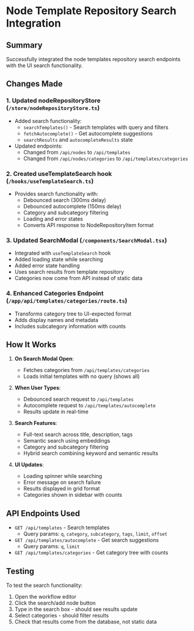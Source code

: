 # Node Template Repository Search Integration

## Summary

Successfully integrated the node templates repository search endpoints with the UI search functionality.

## Changes Made

### 1. Updated nodeRepositoryStore (`/store/nodeRepositoryStore.ts`)

- Added search functionality:
  - `searchTemplates()` - Search templates with query and filters
  - `fetchAutocomplete()` - Get autocomplete suggestions
  - `searchResults` and `autocompleteResults` state
- Updated endpoints:
  - Changed from `/api/nodes` to `/api/templates`
  - Changed from `/api/nodes/categories` to `/api/templates/categories`

### 2. Created useTemplateSearch hook (`/hooks/useTemplateSearch.ts`)

- Provides search functionality with:
  - Debounced search (300ms delay)
  - Debounced autocomplete (150ms delay)
  - Category and subcategory filtering
  - Loading and error states
  - Converts API response to NodeRepositoryItem format

### 3. Updated SearchModal (`/components/SearchModal.tsx`)

- Integrated with `useTemplateSearch` hook
- Added loading state while searching
- Added error state handling
- Uses search results from template repository
- Categories now come from API instead of static data

### 4. Enhanced Categories Endpoint (`/app/api/templates/categories/route.ts`)

- Transforms category tree to UI-expected format
- Adds display names and metadata
- Includes subcategory information with counts

## How It Works

1. **On Search Modal Open**:
   - Fetches categories from `/api/templates/categories`
   - Loads initial templates with no query (shows all)

2. **When User Types**:
   - Debounced search request to `/api/templates`
   - Autocomplete request to `/api/templates/autocomplete`
   - Results update in real-time

3. **Search Features**:
   - Full-text search across title, description, tags
   - Semantic search using embeddings
   - Category and subcategory filtering
   - Hybrid search combining keyword and semantic results

4. **UI Updates**:
   - Loading spinner while searching
   - Error message on search failure
   - Results displayed in grid format
   - Categories shown in sidebar with counts

## API Endpoints Used

- `GET /api/templates` - Search templates
  - Query params: `q`, `category`, `subcategory`, `tags`, `limit`, `offset`
- `GET /api/templates/autocomplete` - Get search suggestions
  - Query params: `q`, `limit`
- `GET /api/templates/categories` - Get category tree with counts

## Testing

To test the search functionality:

1. Open the workflow editor
2. Click the search/add node button
3. Type in the search box - should see results update
4. Select categories - should filter results
5. Check that results come from the database, not static data
